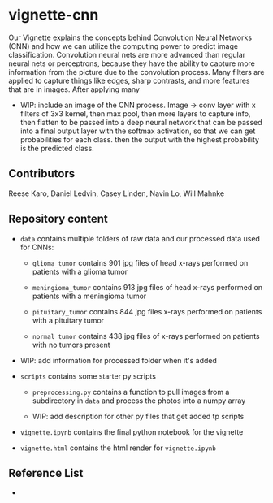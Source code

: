 # vignette-cnn

Our Vignette explains the concepts behind Convolution Neural Networks (CNN) and how we can utilize the computing power to predict image classification. Convolution neural nets are more advanced than regular neural nets or perceptrons, because they have the ability to capture more information from the picture due to the convolution process. Many filters are applied to capture things like edges, sharp contrasts, and more features that are in images. After applying many 

- WIP: include an image of the CNN process. Image -> conv layer with x filters of 3x3 kernel, then max pool, then more layers to capture info, then flatten to be passed into a deep neural network that can be passed into a final output layer with the softmax activation, so that we can get probabilities for each class. then the output with the highest probability is the predicted class.

## Contributors

Reese Karo, Daniel Ledvin, Casey Linden, Navin Lo, Will Mahnke

## Repository content

 - `data` contains multiple folders of raw data and our processed data used for CNNs:
    
    - `glioma_tumor` contains 901 jpg files of head x-rays performed on patients with a glioma tumor

    - `meningioma_tumor` contains 913 jpg files of head x-rays performed on patients with a meningioma tumor

    - `pituitary_tumor` contains 844 jpg files x-rays performed on patients with a pituitary tumor

    - `normal_tumor` contains 438 jpg files of x-rays performed on patients with no tumors present

- WIP: add information for processed folder when it's added

- `scripts` contains some starter py scripts

    - `preprocessing.py` contains a function to pull images from a subdirectory in `data` and process the photos into a numpy array

    - WIP: add description for other py files that get added tp scripts

- `vignette.ipynb` contains the final python notebook for the vignette

- `vignette.html` contains the html render for `vignette.ipynb`

## Reference List
- 

